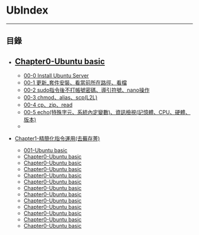 # UbIndex

* * *
## 目錄


-   [Chapter0-Ubuntu basic](httpsfd.md)
    -   
    -   [00-0 Install Ubuntu Server](https://github.com/CDS-ZUKYUN/OS_Ubuntu/blob/main/Book/00-0%20Install%20Ubuntu%20Server.md)
    -   [00-1 更新_套件安裝、看當前所在路徑、看檔](https://github.com/CDS-ZUKYUN/OS_Ubuntu/blob/main/Book/00-1%20%E6%9B%B4%E6%96%B0_%E5%A5%97%E4%BB%B6%E5%AE%89%E8%A3%9D%E3%80%81%E7%9C%8B%E7%95%B6%E5%89%8D%E6%89%80%E5%9C%A8%E8%B7%AF%E5%BE%91%E3%80%81%E7%9C%8B%E6%AA%94.md)
    -   [00-2 sudo指令後不打帳號密碼、導引符號、nano操作](https://github.com/CDS-ZUKYUN/OS_Ubuntu/blob/main/Book/00-2%20sudo%E6%8C%87%E4%BB%A4%E5%BE%8C%E4%B8%8D%E6%89%93%E5%B8%B3%E8%99%9F%E5%AF%86%E7%A2%BC%E3%80%81%E5%B0%8E%E5%BC%95%E7%AC%A6%E8%99%9F%E3%80%81nano%E6%93%8D%E4%BD%9C.md)
    -   [00-3 chmod、alias、scp(L2L)](https://github.com/CDS-ZUKYUN/OS_Ubuntu/blob/main/Book/00-3%20chmod%E3%80%81alias%E3%80%81scp(L2L).md)
    -   [00-4 cp、zip、read](https://github.com/CDS-ZUKYUN/OS_Ubuntu/blob/main/Book/00-4%20cp%E3%80%81zip%E3%80%81read.md)
    -   [00-5 echo(特殊字元、系統內定變數)、資訊檢視(記憶體、CPU、硬體、版本)](https://github.com/CDS-ZUKYUN/OS_Ubuntu/blob/main/Book/00-5%20echo(%E7%89%B9%E6%AE%8A%E5%AD%97%E5%85%83%E3%80%81%E7%B3%BB%E7%B5%B1%E5%85%A7%E5%AE%9A%E8%AE%8A%E6%95%B8)%E3%80%81%E8%B3%87%E8%A8%8A%E6%AA%A2%E8%A6%96(%E8%A8%98%E6%86%B6%E9%AB%94%E3%80%81CPU%E3%80%81%E7%A1%AC%E9%AB%94%E3%80%81%E7%89%88%E6%9C%AC).md)
    -   [](#uselogin)

-   [Chapter1-精簡化指令運用(去蕪存菁)](httpsfd.md)
    -   [001-Ubuntu basic](httpsfd.md)
    -   [Chapter0-Ubuntu basic](httpsfd.md)
    -   [Chapter0-Ubuntu basic](httpsfd.md)
    -   [Chapter0-Ubuntu basic](httpsfd.md)
    -   [Chapter0-Ubuntu basic](httpsfd.md)
    -   [Chapter0-Ubuntu basic](httpsfd.md)
    -   [Chapter0-Ubuntu basic](httpsfd.md)
    -   [Chapter0-Ubuntu basic](httpsfd.md)
    -   [Chapter0-Ubuntu basic](httpsfd.md)
    -   [Chapter0-Ubuntu basic](httpsfd.md)
    -   [Chapter0-Ubuntu basic](httpsfd.md)
    -   [Chapter0-Ubuntu basic](httpsfd.md)
    -   [Chapter0-Ubuntu basic](httpsfd.md)
